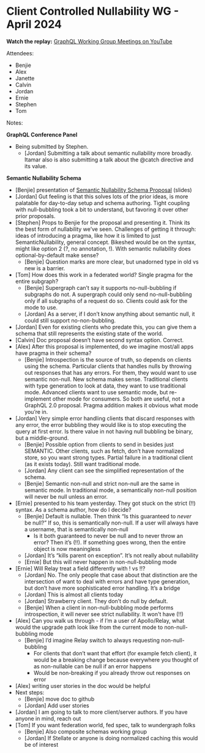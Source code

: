 # Client Controlled Nullability WG - April 2024

**Watch the replay:**
[GraphQL Working Group Meetings on YouTube](https://www.youtube.com/watch?v=bFAyD8AiEcg&list=PLP1igyLx8foFPThkIGEUVbne2_DBwgQke)

Attendees:

- Benjie
- Alex
- Janette
- Calvin
- Jordan
- Ernie
- Stephen
- Tom

Notes:

**GraphQL Conference Panel**

- Being submitted by Stephen.
  - [Jordan] Submitting a talk about semantic nullability more broadly. Itamar
    also is also submitting a talk about the @catch directive and its value.

**Semantic Nullability Schema**

- [Benjie] presentation of
  [Semantic Nullability Schema Proposal](https://docs.google.com/document/d/1UpKbCUhoPMZrxoWAImM78oiLGIetv2U1O6uPDS_4C5s/edit#heading=h.mszju4mvufvh)
  (slides)
- [Jordan] Gut feeling is that this solves lots of the prior ideas, is more
  palatable for day-to-day setup and schema authoring. Tight coupling with
  null-bubbling took a bit to understand, but favoring it over other prior
  proposals.
- [Stephen] Props to Benjie for the proposal and presenting it. Think its the
  best form of nullability we’ve seen. Challenges of getting it through: ideas
  of introducing a pragma, like how it is limited to just SemanticNullability,
  general concept. Bikeshed would be on the syntax, might like option 2 (?, no
  annotation, !). With semantic nullability does optional-by-default make sense?
  - [Benjie] Question marks are more clear, but unadorned type in old vs new is
    a barrier.
- [Tom] How does this work in a federated world? Single pragma for the entire
  subgraph?
  - [Benjie] Supergraph can’t say it supports no-null-bubbling if subgraphs do
    not. A supergraph could only send no-null-bubbling only if all subgraphs of
    a request do so. Clients could ask for the mode to use.
  - [Jordan] As a server, if I don’t know anything about semantic null, it could
    still support no-non-bubbling.
- [Jordan] Even for existing clients who predate this, you can give them a
  schema that still represents the existing state of the world.
- [Calvin] Doc proposal doesn’t have second syntax option. Correct.
- [Alex] After this proposal is implemented, do we imagine most/all apps have
  pragma in their schema?
  - [Benjie] Introspection is the source of truth, so depends on clients using
    the schema. Particular clients that handles nulls by throwing out responses
    that has any errors. For them, they would want to use semantic non-null. New
    schema makes sense. Traditional clients with type generation to look at
    data, they want to use traditional mode. Advanced clients want to use
    semantic mode, but re-implement other mode for consumers. So both are
    useful, not a GraphQL 2.0 proposal. Pragma addition makes it obvious what
    mode you’re in.
- [Jordan] Very simple error handling clients that discard responses with any
  error, the error bubbling they would like is to stop executing the query at
  first error. Is there value in not having null bubbling be binary, but a
  middle-ground.
  - [Benjie] Possible option from clients to send in besides just SEMANTIC.
    Other clients, such as fetch, don’t have normalized store, so you want
    strong types. Partial failure in a traditional client (as it exists today).
    Still want traditional mode.
  - [Jordan] Any client can see the simplified representation of the schema.
  - [Benjie] Semantic non-null and strict non-null are the same in semantic
    mode. In traditional mode, a semantically non-null position will never be
    null unless an error.
- [Ernie] presented to his team yesterday. They got stuck on the strict (!!)
  syntax. As a schema author, how do I decide?
  - [Benjie] Default is nullable. Then think “Is this guaranteed to _never_ be
    null?” If so, this is semantically non-null. If a user will always have a
    username, that is semantically non-null
    - Is it both guaranteed to never be null and to never throw an error? Then
      it’s (!!). If something goes wrong, then the entire object is now
      meaningless
  - [Jordan] It’s “kills parent on exception”. It’s not really about nullability
  - [Ernie] But this will never happen in non-null-bubbling mode
- [Ernie] Will Relay treat a field differently with ! vs !!?
  - [Jordan] No. The only people that case about that distinction are the
    intersection of want to deal with errors and have type generation, but don’t
    have more sophisticated error handling. It’s a bridge
  - [Jordan] This is almost all clients today
  - [Jordan] Strawberry client. They don’t do null by default.
  - [Benjie] When a client in non-null-bubbling mode performs introspection, it
    will never see strict nullability. It won't have (!!)
- [Alex] Can you walk us through - if I’m a user of Apollo/Relay, what would the
  upgrade path look like from the current mode to non-null-bubbling mode
  - [Benjie] I’d imagine Relay switch to always requesting non-null-bubbling
    - For clients that don’t want that effort (for example fetch client), it
      would be a breaking change because everywhere you thought of as
      non-nullable can be null if an error happens
    - Would be non-breaking if you already throw out responses on error
- [Alex] writing user stories in the doc would be helpful
- Next steps:
  - [Benjie] move doc to github
  - [Jordan] Add user stories
- [Jordan] I am going to talk to more client/server authors. If you have anyone
  in mind, reach out
- [Tom] If you want federation world, fed spec, talk to wundergraph folks
  - [Benjie] Also composite schemas working group
  - [Jordan] If Stellate or anyone is doing normalized caching this would be of
    interest
